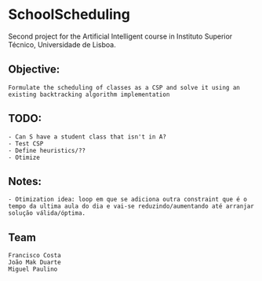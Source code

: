 # SchoolScheduling

Second project for the Artificial Intelligent course in Instituto Superior Técnico, Universidade de Lisboa.

## Objective:
	Formulate the scheduling of classes as a CSP and solve it using an existing backtracking algorithm implementation

## TODO:
	- Can S have a student class that isn't in A?
	- Test CSP
	- Define heuristics/??
	- Otimize

## Notes:
	- Otimization idea: loop em que se adiciona outra constraint que é o tempo da ultima aula do dia e vai-se reduzindo/aumentando até arranjar solução válida/óptima.

## Team
	Francisco Costa
	João Mak Duarte
	Miguel Paulino
